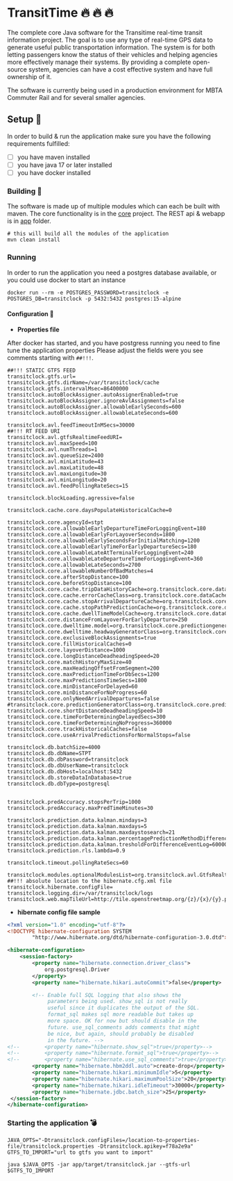 # TransitTime :fire: :fire: :fire:

The complete core Java software for the Transitime real-time transit information project. The goal is to use any type of real-time GPS data to generate useful public transportation information. The system is for both letting passengers know the status of their vehicles and helping agencies more effectively manage their systems. By providing a complete open-source system, agencies can have a cost effective system and have full ownership of it. 

The software is currently being used in a production environment for MBTA Commuter Rail and for several smaller agencies.

## Setup :hammer:
In order to build & run the application make sure you have the following requirements fulfilled:
- [ ] you have maven installed
- [ ] you have java 17 or later installed
- [ ] you have docker installed

### Building :wrench:
The software is made up of multiple modules which can each be built with maven.
The core functionality is in the [core](core) project. The REST api & webapp is in [app](app) folder.

```shell
# this will build all the modules of the application
mvn clean install
```

### Running
In order to run the application you need a postgres database available, or you could use docker to start an instance
```shell
docker run --rm -e POSTGRES_PASSWORD=transitclock -e POSTGRES_DB=transitclock -p 5432:5432 postgres:15-alpine
```

#### Configuration :open_file_folder:
- **Properties file**

After docker has started, and you have postgress running you need to fine tune the application properties
Please adjust the fields were you see comments starting with ```##!!!```.

```properties
##!!! STATIC GTFS FEED
transitclock.gtfs.url=
transitclock.gtfs.dirName=/var/transitclock/cache
transitclock.gtfs.intervalMsec=86400000
transitclock.autoBlockAssigner.autoAssignerEnabled=true
transitclock.autoBlockAssigner.ignoreAvlAssignments=false
transitclock.autoBlockAssigner.allowableEarlySeconds=600
transitclock.autoBlockAssigner.allowableLateSeconds=600

transitclock.avl.feedTimeoutInMSecs=30000
##!!! RT FEED URI
transitclock.avl.gtfsRealtimeFeedURI=
transitclock.avl.maxSpeed=100
transitclock.avl.numThreads=1
transitclock.avl.queueSize=2400
transitclock.avl.minLatitude=43
transitclock.avl.maxLatitude=48
transitclock.avl.maxLongitude=30
transitclock.avl.minLongitude=20
transitclock.avl.feedPollingRateSecs=15

transitclock.blockLoading.agressive=false

transitclock.cache.core.daysPopulateHistoricalCache=0

transitclock.core.agencyId=stpt
transitclock.core.allowableEarlyDepartureTimeForLoggingEvent=180
transitclock.core.allowableEarlyForLayoverSeconds=1800
transitclock.core.allowableEarlySecondsForInitialMatching=1200
transitclock.core.allowableEarlyTimeForEarlyDepartureSecs=180
transitclock.core.allowableLateAtTerminalForLoggingEvent=240
transitclock.core.allowableLateDepartureTimeForLoggingEvent=360
transitclock.core.allowableLateSeconds=2700
transitclock.core.allowableNumberOfBadMatches=4
transitclock.core.afterStopDistance=100
transitclock.core.beforeStopDistance=100
transitclock.core.cache.tripDataHistoryCache=org.transitclock.core.dataCache.ehcache.scheduled.TripDataHistoryCache
transitclock.core.cache.errorCacheClass=org.transitclock.core.dataCache.ehcache.KalmanErrorCache
transitclock.core.cache.stopArrivalDepartureCache=org.transitclock.core.dataCache.ehcache.StopArrivalDepartureCache
transitclock.core.cache.stopPathPredictionCache=org.transitclock.core.dataCache.StopPathPredictionCache
transitclock.core.cache.dwellTimeModelCache=org.transitclock.core.dataCache.ehcache.scheduled.DwellTimeModelCache
transitclock.core.distanceFromLayoverForEarlyDeparture=250
transitclock.core.dwelltime.model=org.transitclock.core.predictiongenerator.scheduled.dwell.DwellAverage
transitclock.core.dwelltime.headwayGeneratorClass=org.transitclock.core.headwaygenerator.LastArrivalsHeadwayGenerator
transitclock.core.exclusiveBlockAssignments=true
transitclock.core.fillHistoricalCaches=0
transitclock.core.layoverDistance=1000
transitclock.core.longDistanceDeadheadingSpeed=20
transitclock.core.matchHistoryMaxSize=40
transitclock.core.maxHeadingOffsetFromSegment=200
transitclock.core.maxPredictionTimeForDbSecs=1200
transitclock.core.maxPredictionsTimeSecs=1800
transitclock.core.minDistanceForDelayed=60
transitclock.core.minDistanceForNoProgress=60
transitclock.core.onlyNeedArrivalDepartures=false
#transitclock.core.predictionGeneratorClass=org.transitclock.core.predictiongenerator.scheduled.traveltime.kalman.KalmanPredictionGeneratorImpl
transitclock.core.shortDistanceDeadheadingSpeed=10
transitclock.core.timeForDeterminingDelayedSecs=300
transitclock.core.timeForDeterminingNoProgress=360000
transitclock.core.trackHistoricalCaches=false
transitclock.core.useArrivalPredictionsForNormalStops=false

transitclock.db.batchSize=4000
transitclock.db.dbName=STPT
transitclock.db.dbPassword=transitclock
transitclock.db.dbUserName=transitclock
transitclock.db.dbHost=localhost:5432
transitclock.db.storeDataInDatabase=true
transitclock.db.dbType=postgresql


transitclock.predAccuracy.stopsPerTrip=1000
transitclock.predAccuracy.maxPredTimeMinutes=30

transitclock.prediction.data.kalman.mindays=3
transitclock.prediction.data.kalman.maxdays=5
transitclock.prediction.data.kalman.maxdaystosearch=21
transitclock.prediction.data.kalman.percentagePredictionMethodDifferencene=50
transitclock.prediction.data.kalman.tresholdForDifferenceEventLog=60000
transitclock.prediction.rls.lambda=0.9

transitclock.timeout.pollingRateSecs=60

transitclock.modules.optionalModulesList=org.transitclock.avl.GtfsRealtimeModule;org.transitclock.core.predAccuracy.PredictionAccuracyModule;org.transitclock.gtfs.GtfsUpdatedModule
##!!! absolute location to the hibernate.cfg.xml file
transitclock.hibernate.configFile=
transitclock.logging.dir=/var/transitclock/logs
transitclock.web.mapTileUrl=http://tile.openstreetmap.org/{z}/{x}/{y}.png
```

- **hibernate config file sample**
```xml
<?xml version="1.0" encoding="utf-8"?>
<!DOCTYPE hibernate-configuration SYSTEM
        "http://www.hibernate.org/dtd/hibernate-configuration-3.0.dtd">

<hibernate-configuration>
    <session-factory>
        <property name="hibernate.connection.driver_class">
            org.postgresql.Driver
        </property>
        <property name="hibernate.hikari.autoCommit">false</property>

        <!-- Enable full SQL logging that also shows the
             parameters being used. show_sql is not really
             useful since it duplicates the output of the SQL.
             format_sql makes sql more readable but takes up
             more space. OK for now but should disable in the
             future. use_sql_comments adds comments that might
             be nice, but again, should probably be disabled
             in the future. -->
<!--        <property name="hibernate.show_sql">true</property>-->
<!--        <property name="hibernate.format_sql">true</property>-->
<!--        <property name="hibernate.use_sql_comments">true</property>-->
        <property name="hibernate.hbm2ddl.auto">create-drop</property>
        <property name="hibernate.hikari.minimumIdle">5</property>
        <property name="hibernate.hikari.maximumPoolSize">20</property>
        <property name="hibernate.hikari.idleTimeout">30000</property>
        <property name="hibernate.jdbc.batch_size">25</property>
 </session-factory>
</hibernate-configuration>
```

### Starting the application :bomb:
```shell
JAVA_OPTS="-Dtransitclock.configFiles=/location-to-properties-file/transitclock.properties -Dtransitclock.apikey=f78a2e9a"
GTFS_TO_IMPORT="url to gtfs you want to import"

java $JAVA_OPTS -jar app/target/transitclock.jar --gtfs-url $GTFS_TO_IMPORT
```